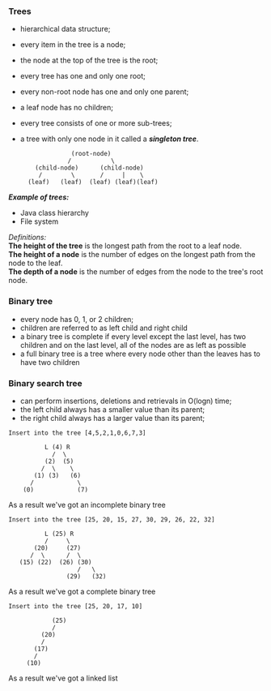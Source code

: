 ### Trees

- hierarchical data structure;
- every item in the tree is a node;
- the node at the top of the tree is the root;
- every tree has one and only one root;
- every non-root node has one and only one parent;
- a leaf node has no children;
- every tree consists of one or more sub-trees;
- a tree with only one node in it called a ***singleton tree***.

                    (root-node)
                   /           \
          (child-node)      (child-node)
           /        \       /     |    \
        (leaf)   (leaf)  (leaf) (leaf)(leaf)

***Example of trees:***
- Java class hierarchy
- File system

*Definitions:*
<br>
**The height of the tree** is the longest path from the root to a leaf node.
<br>
**The height of a node** is the number of edges on the longest path from the node to the leaf.
<br>
**The depth of a node** is the number of edges from the node to the tree's root node.

### Binary tree

- every node has 0, 1, or 2 children;
- children are referred to as left child and right child
- a binary tree is complete if every level except the last level, has two children and on the last level, all of the nodes are as left as possible
- a full binary tree is a tree where every node other than the leaves has to have two children


### Binary search tree

- can perform insertions, deletions and retrievals in O(logn) time;
- the left child always has a smaller value than its parent;
- the right child always has a larger value than its parent;

`Insert into the tree [4,5,2,1,0,6,7,3]`

              L (4) R
                /  \
              (2)  (5)
             /  \    \
           (1) (3)   (6)
          /            \
        (0)            (7)
As a result we've got an incomplete binary tree
        
`Insert into the tree [25, 20, 15, 27, 30, 29, 26, 22, 32]`

              L (25) R
              /     \
           (20)     (27)
          /  \      /  \
       (15) (22)  (26) (30)
                       /   \
                    (29)   (32)
As a result we've got a complete binary tree

`Insert into the tree [25, 20, 17, 10]`

                (25)
                /
             (20)
             /
           (17)
           /
         (10)
As a result we've got a linked list         
